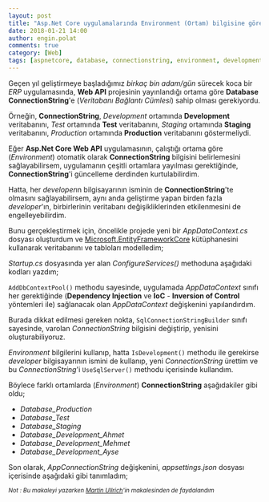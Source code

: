 ```yaml
---
layout: post
title: "Asp.Net Core uygulamalarında Environment (Ortam) bilgisine göre Database ConnectionString (Veritabanı Bağlantı Cümlesi) belirlemek"
date: 2018-01-21 14:00
author: engin.polat
comments: true
category: [Web]
tags: [aspnetcore, database, connectionstring, environment, development, test, staging, production, dbcontext, dbset, configureservices, iservicecollection, adddbcontextpool, sqlconnectionstringbuilder, configuration, getconnectionstring, initialcatalog, isdevelopment, usesqlserver, appsettings]
---
```

Geçen yıl geliştirmeye başladığımız *birkaç bin adam/gün* sürecek koca bir *ERP* uygulamasında, **Web API** projesinin yayınlandığı ortama göre **Database ConnectionString**'e (*Veritabanı Bağlantı Cümlesi*) sahip olması gerekiyordu.

Örneğin, **ConnectionString**, *Development* ortamında **Development** veritabanını, *Test* ortamında **Test** veritabanını, *Staging* ortamında **Staging** veritabanını, *Production* ortamında **Production** veritabanını göstermeliydi.

Eğer **Asp.Net Core Web API** uygulamasının, çalıştığı ortama göre (*Environment*) otomatik olarak **ConnectionString** bilgisini belirlemesini sağlayabilirsem, uygulamanın çeşitli ortamlara yayılması gerektiğinde, **ConnectionString**'i güncelleme derdinden kurtulabilirdim.

Hatta, her *developer*ın bilgisayarının isminin de **ConnectionString**'te olmasını sağlayabilirsem, aynı anda geliştirme yapan birden fazla *developer*'ın, birbirlerinin veritabanı değişikliklerinden etkilenmesini de engelleyebilirdim.

Bunu gerçekleştirmek için, öncelikle projede yeni bir *AppDataContext.cs* dosyası oluşturdum ve <a href="https://www.nuget.org/packages/Microsoft.EntityFrameworkCore/" target="_blank">Microsoft.EntityFrameworkCore</a> kütüphanesini kullanarak veritabanını ve tabloları modelledim;

<script src="https://gist.github.com/polatengin/464d78a39de20e32bd4c33f62b847bbf.js?file=AppDataContext.cs"></script>

*Startup.cs* dosyasında yer alan *ConfigureServices()* methoduna aşağıdaki kodları yazdım;

<script src="https://gist.github.com/polatengin/464d78a39de20e32bd4c33f62b847bbf.js?file=ConfigureServices.cs"></script>

<code>AddDbContextPool()</code> methodu sayesinde, uygulamada *AppDataContext* sınıfı her gerektiğinde (**Dependency Injection** ve **IoC** - **Inversion of Control** yöntemleri ile) sağlanacak olan *AppDataContext* değişkenini yapılandırdım.

Burada dikkat edilmesi gereken nokta, <code>SqlConnectionStringBuilder</code> sınıfı sayesinde, varolan *ConnectionString* bilgisini değiştirip, yenisini oluşturabiliyoruz.

*Environment* bilgilerini kullanıp, hatta <code>IsDevelopment()</code> methodu ile gerekirse *developer* bilgisayarının ismini de kullanıp, yeni *ConnectionString* ürettim ve bu *ConnectionString*'i <code>UseSqlServer()</code> methodu içerisinde kullandım.

Böylece farklı ortamlarda (*Environment*) **ConnectionString** aşağıdakiler gibi oldu;

<ul>
<li><em>Database_Production</em></li>
<li><em>Database_Test</em></li>
<li><em>Database_Staging</em></li>
<li><em>Database_Development_Ahmet</em></li>
<li><em>Database_Development_Mehmet</em></li>
<li><em>Database_Development_Ayse</em></li>
</ul>

Son olarak, *AppConnectionString* değişkenini, *appsettings.json* dosyası içerisinde aşağıdaki gibi tanımladım;

<script src="https://gist.github.com/polatengin/464d78a39de20e32bd4c33f62b847bbf.js?file=appsettings.json"></script>

<small><em>Not : Bu makaleyi yazarken <a href="https://dasmulli.blog/2018/01/18/auto-modifying-connection-strings-based-on-the-environment/" target="_blank">Martin Ullrich</a>'in makalesinden de faydalandım</em></small>